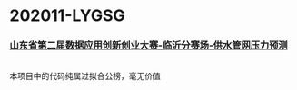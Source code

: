 # 202011-LYGSG

### [山东省第二届数据应用创新创业大赛-临沂分赛场-供水管网压力预测](http://data.sd.gov.cn/cmpt/cmptDetail.html?id=24)
<br/>
本项目中的代码纯属过拟合公榜，毫无价值
<br/><br/>
